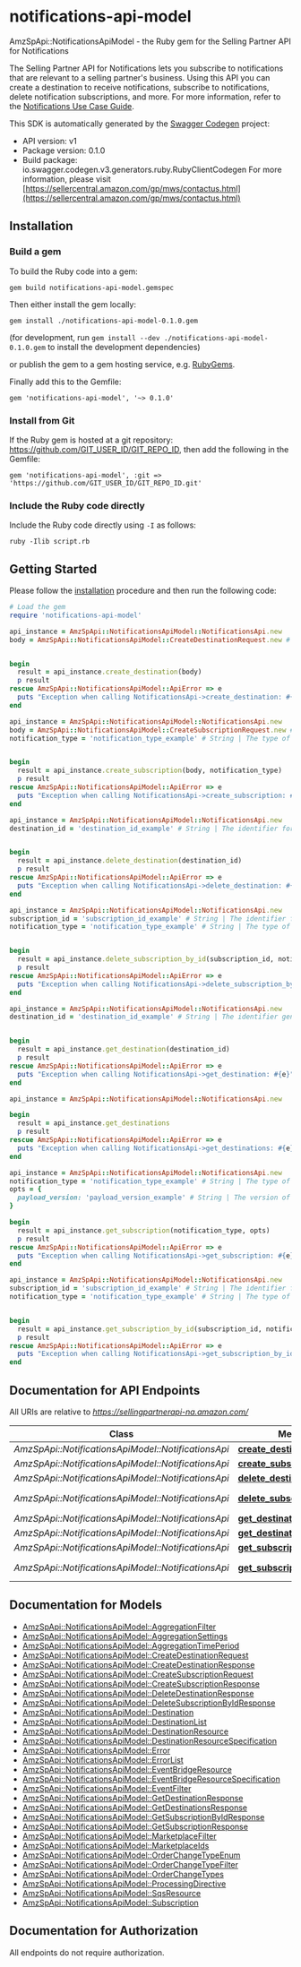# notifications-api-model

AmzSpApi::NotificationsApiModel - the Ruby gem for the Selling Partner API for Notifications

The Selling Partner API for Notifications lets you subscribe to notifications that are relevant to a selling partner's business. Using this API you can create a destination to receive notifications, subscribe to notifications, delete notification subscriptions, and more.  For more information, refer to the [Notifications Use Case Guide](https://developer-docs.amazon.com/sp-api/docs/notifications-api-v1-use-case-guide).

This SDK is automatically generated by the [Swagger Codegen](https://github.com/swagger-api/swagger-codegen) project:

- API version: v1
- Package version: 0.1.0
- Build package: io.swagger.codegen.v3.generators.ruby.RubyClientCodegen
For more information, please visit [https://sellercentral.amazon.com/gp/mws/contactus.html](https://sellercentral.amazon.com/gp/mws/contactus.html)

## Installation

### Build a gem

To build the Ruby code into a gem:

```shell
gem build notifications-api-model.gemspec
```

Then either install the gem locally:

```shell
gem install ./notifications-api-model-0.1.0.gem
```
(for development, run `gem install --dev ./notifications-api-model-0.1.0.gem` to install the development dependencies)

or publish the gem to a gem hosting service, e.g. [RubyGems](https://rubygems.org/).

Finally add this to the Gemfile:

    gem 'notifications-api-model', '~> 0.1.0'

### Install from Git

If the Ruby gem is hosted at a git repository: https://github.com/GIT_USER_ID/GIT_REPO_ID, then add the following in the Gemfile:

    gem 'notifications-api-model', :git => 'https://github.com/GIT_USER_ID/GIT_REPO_ID.git'

### Include the Ruby code directly

Include the Ruby code directly using `-I` as follows:

```shell
ruby -Ilib script.rb
```

## Getting Started

Please follow the [installation](#installation) procedure and then run the following code:
```ruby
# Load the gem
require 'notifications-api-model'

api_instance = AmzSpApi::NotificationsApiModel::NotificationsApi.new
body = AmzSpApi::NotificationsApiModel::CreateDestinationRequest.new # CreateDestinationRequest | 


begin
  result = api_instance.create_destination(body)
  p result
rescue AmzSpApi::NotificationsApiModel::ApiError => e
  puts "Exception when calling NotificationsApi->create_destination: #{e}"
end

api_instance = AmzSpApi::NotificationsApiModel::NotificationsApi.new
body = AmzSpApi::NotificationsApiModel::CreateSubscriptionRequest.new # CreateSubscriptionRequest | 
notification_type = 'notification_type_example' # String | The type of notification.   For more information about notification types, refer to [Notification Type Values](https://developer-docs.amazon.com/sp-api/docs/notification-type-values).


begin
  result = api_instance.create_subscription(body, notification_type)
  p result
rescue AmzSpApi::NotificationsApiModel::ApiError => e
  puts "Exception when calling NotificationsApi->create_subscription: #{e}"
end

api_instance = AmzSpApi::NotificationsApiModel::NotificationsApi.new
destination_id = 'destination_id_example' # String | The identifier for the destination that you want to delete.


begin
  result = api_instance.delete_destination(destination_id)
  p result
rescue AmzSpApi::NotificationsApiModel::ApiError => e
  puts "Exception when calling NotificationsApi->delete_destination: #{e}"
end

api_instance = AmzSpApi::NotificationsApiModel::NotificationsApi.new
subscription_id = 'subscription_id_example' # String | The identifier for the subscription that you want to delete.
notification_type = 'notification_type_example' # String | The type of notification.   For more information about notification types, refer to [Notification Type Values](https://developer-docs.amazon.com/sp-api/docs/notification-type-values).


begin
  result = api_instance.delete_subscription_by_id(subscription_id, notification_type)
  p result
rescue AmzSpApi::NotificationsApiModel::ApiError => e
  puts "Exception when calling NotificationsApi->delete_subscription_by_id: #{e}"
end

api_instance = AmzSpApi::NotificationsApiModel::NotificationsApi.new
destination_id = 'destination_id_example' # String | The identifier generated when you created the destination.


begin
  result = api_instance.get_destination(destination_id)
  p result
rescue AmzSpApi::NotificationsApiModel::ApiError => e
  puts "Exception when calling NotificationsApi->get_destination: #{e}"
end

api_instance = AmzSpApi::NotificationsApiModel::NotificationsApi.new

begin
  result = api_instance.get_destinations
  p result
rescue AmzSpApi::NotificationsApiModel::ApiError => e
  puts "Exception when calling NotificationsApi->get_destinations: #{e}"
end

api_instance = AmzSpApi::NotificationsApiModel::NotificationsApi.new
notification_type = 'notification_type_example' # String | The type of notification.   For more information about notification types, refer to [Notification Type Values](https://developer-docs.amazon.com/sp-api/docs/notification-type-values).
opts = { 
  payload_version: 'payload_version_example' # String | The version of the payload object to be used in the notification.
}

begin
  result = api_instance.get_subscription(notification_type, opts)
  p result
rescue AmzSpApi::NotificationsApiModel::ApiError => e
  puts "Exception when calling NotificationsApi->get_subscription: #{e}"
end

api_instance = AmzSpApi::NotificationsApiModel::NotificationsApi.new
subscription_id = 'subscription_id_example' # String | The identifier for the subscription that you want to get.
notification_type = 'notification_type_example' # String | The type of notification.   For more information about notification types, refer to [Notification Type Values](https://developer-docs.amazon.com/sp-api/docs/notification-type-values).


begin
  result = api_instance.get_subscription_by_id(subscription_id, notification_type)
  p result
rescue AmzSpApi::NotificationsApiModel::ApiError => e
  puts "Exception when calling NotificationsApi->get_subscription_by_id: #{e}"
end
```

## Documentation for API Endpoints

All URIs are relative to *https://sellingpartnerapi-na.amazon.com/*

Class | Method | HTTP request | Description
------------ | ------------- | ------------- | -------------
*AmzSpApi::NotificationsApiModel::NotificationsApi* | [**create_destination**](docs/NotificationsApi.md#create_destination) | **POST** /notifications/v1/destinations | 
*AmzSpApi::NotificationsApiModel::NotificationsApi* | [**create_subscription**](docs/NotificationsApi.md#create_subscription) | **POST** /notifications/v1/subscriptions/{notificationType} | 
*AmzSpApi::NotificationsApiModel::NotificationsApi* | [**delete_destination**](docs/NotificationsApi.md#delete_destination) | **DELETE** /notifications/v1/destinations/{destinationId} | 
*AmzSpApi::NotificationsApiModel::NotificationsApi* | [**delete_subscription_by_id**](docs/NotificationsApi.md#delete_subscription_by_id) | **DELETE** /notifications/v1/subscriptions/{notificationType}/{subscriptionId} | 
*AmzSpApi::NotificationsApiModel::NotificationsApi* | [**get_destination**](docs/NotificationsApi.md#get_destination) | **GET** /notifications/v1/destinations/{destinationId} | 
*AmzSpApi::NotificationsApiModel::NotificationsApi* | [**get_destinations**](docs/NotificationsApi.md#get_destinations) | **GET** /notifications/v1/destinations | 
*AmzSpApi::NotificationsApiModel::NotificationsApi* | [**get_subscription**](docs/NotificationsApi.md#get_subscription) | **GET** /notifications/v1/subscriptions/{notificationType} | 
*AmzSpApi::NotificationsApiModel::NotificationsApi* | [**get_subscription_by_id**](docs/NotificationsApi.md#get_subscription_by_id) | **GET** /notifications/v1/subscriptions/{notificationType}/{subscriptionId} | 

## Documentation for Models

 - [AmzSpApi::NotificationsApiModel::AggregationFilter](docs/AggregationFilter.md)
 - [AmzSpApi::NotificationsApiModel::AggregationSettings](docs/AggregationSettings.md)
 - [AmzSpApi::NotificationsApiModel::AggregationTimePeriod](docs/AggregationTimePeriod.md)
 - [AmzSpApi::NotificationsApiModel::CreateDestinationRequest](docs/CreateDestinationRequest.md)
 - [AmzSpApi::NotificationsApiModel::CreateDestinationResponse](docs/CreateDestinationResponse.md)
 - [AmzSpApi::NotificationsApiModel::CreateSubscriptionRequest](docs/CreateSubscriptionRequest.md)
 - [AmzSpApi::NotificationsApiModel::CreateSubscriptionResponse](docs/CreateSubscriptionResponse.md)
 - [AmzSpApi::NotificationsApiModel::DeleteDestinationResponse](docs/DeleteDestinationResponse.md)
 - [AmzSpApi::NotificationsApiModel::DeleteSubscriptionByIdResponse](docs/DeleteSubscriptionByIdResponse.md)
 - [AmzSpApi::NotificationsApiModel::Destination](docs/Destination.md)
 - [AmzSpApi::NotificationsApiModel::DestinationList](docs/DestinationList.md)
 - [AmzSpApi::NotificationsApiModel::DestinationResource](docs/DestinationResource.md)
 - [AmzSpApi::NotificationsApiModel::DestinationResourceSpecification](docs/DestinationResourceSpecification.md)
 - [AmzSpApi::NotificationsApiModel::Error](docs/Error.md)
 - [AmzSpApi::NotificationsApiModel::ErrorList](docs/ErrorList.md)
 - [AmzSpApi::NotificationsApiModel::EventBridgeResource](docs/EventBridgeResource.md)
 - [AmzSpApi::NotificationsApiModel::EventBridgeResourceSpecification](docs/EventBridgeResourceSpecification.md)
 - [AmzSpApi::NotificationsApiModel::EventFilter](docs/EventFilter.md)
 - [AmzSpApi::NotificationsApiModel::GetDestinationResponse](docs/GetDestinationResponse.md)
 - [AmzSpApi::NotificationsApiModel::GetDestinationsResponse](docs/GetDestinationsResponse.md)
 - [AmzSpApi::NotificationsApiModel::GetSubscriptionByIdResponse](docs/GetSubscriptionByIdResponse.md)
 - [AmzSpApi::NotificationsApiModel::GetSubscriptionResponse](docs/GetSubscriptionResponse.md)
 - [AmzSpApi::NotificationsApiModel::MarketplaceFilter](docs/MarketplaceFilter.md)
 - [AmzSpApi::NotificationsApiModel::MarketplaceIds](docs/MarketplaceIds.md)
 - [AmzSpApi::NotificationsApiModel::OrderChangeTypeEnum](docs/OrderChangeTypeEnum.md)
 - [AmzSpApi::NotificationsApiModel::OrderChangeTypeFilter](docs/OrderChangeTypeFilter.md)
 - [AmzSpApi::NotificationsApiModel::OrderChangeTypes](docs/OrderChangeTypes.md)
 - [AmzSpApi::NotificationsApiModel::ProcessingDirective](docs/ProcessingDirective.md)
 - [AmzSpApi::NotificationsApiModel::SqsResource](docs/SqsResource.md)
 - [AmzSpApi::NotificationsApiModel::Subscription](docs/Subscription.md)

## Documentation for Authorization

 All endpoints do not require authorization.

